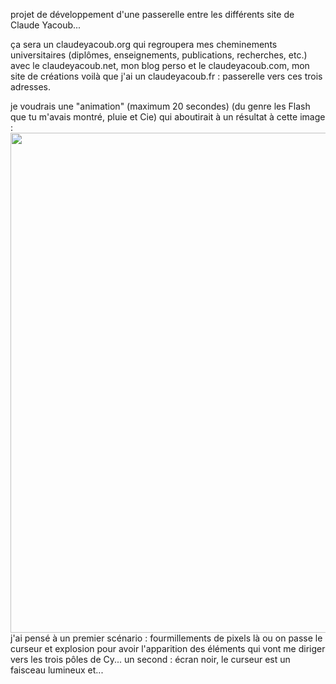 projet de développement d'une passerelle entre les différents site de Claude Yacoub...

ça sera un claudeyacoub.org
qui regroupera mes cheminements universitaires (diplômes, enseignements, publications, recherches, etc.)
avec le claudeyacoub.net, mon blog perso
et le claudeyacoub.com, mon site de créations
voilà que j'ai un
claudeyacoub.fr :
passerelle vers ces trois adresses.

je voudrais une "animation" (maximum 20 secondes)
(du genre les Flash que tu m'avais montré, pluie et Cie)
qui aboutirait à un résultat à cette image :
<br />
<img src='http://yc-passerelle.googlecode.com/files/Cy.fr.jpg' width='800' />
<br />
j'ai pensé à un premier scénario :
fourmillements de pixels là ou on passe le curseur et explosion pour avoir l'apparition des éléments
qui vont me diriger vers les trois pôles de Cy...
un second : écran noir, le curseur est un faisceau lumineux et...
